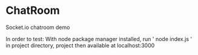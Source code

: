 # ChatRoom
Socket.io chatroom demo 

In order to test: With node package manager installed, run ' node index.js ' in project directory, project then available at localhost:3000 

